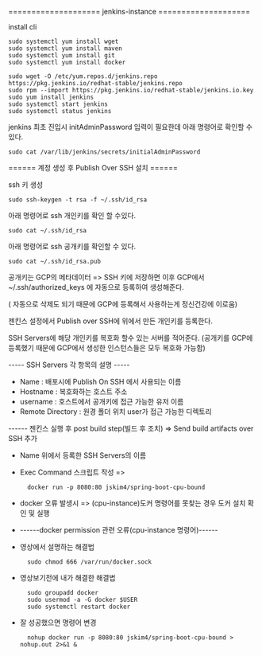 ==================== jenkins-instance ====================

 install cli

    sudo systemctl yum install wget
    sudo systemctl yum install maven
    sudo systemctl yum install git
    sudo systemctl yum install docker
    
    sudo wget -O /etc/yum.repos.d/jenkins.repo https://pkg.jenkins.io/redhat-stable/jenkins.repo
    sudo rpm --import https://pkg.jenkins.io/redhat-stable/jenkins.io.key
    sudo yum install jenkins
    sudo systemctl start jenkins
    sudo systemctl status jenkins

jenkins 최초 진입시 initAdminPassword 입력이 필요한데 아래 명령어로 확인할 수 있다.

    sudo cat /var/lib/jenkins/secrets/initialAdminPassword

====== 계정 생성 후 Publish Over SSH 설치 ======

ssh 키 생성
    
    sudo ssh-keygen -t rsa -f ~/.ssh/id_rsa

아래 명령어로 ssh 개인키를 확인 할 수있다.
    
    sudo cat ~/.ssh/id_rsa

아래 명령어로 ssh 공개키를 확인할 수 있다.
    
    sudo cat ~/.ssh/id_rsa.pub

공개키는 GCP의 메타데이터 => SSH 키에 저장하면 이후 GCP에서 ~/.ssh/authorized_keys 에 자동으로 등록하여 생성해준다.

( 자동으로 삭제도 되기 때문에 GCP에 등록해서 사용하는게 정신건강에 이로움)

젠킨스 설정에서 Publish over SSH에 위에서 만든 개인키를 등록한다.

SSH Servers에 해당 개인키를 복호화 할수 있는 서버를 적어준다. (공개키를 GCP에 등록했기 때문에 GCP에서 생성한 인스턴스들은 모두 복호화 가능함)

----- SSH Servers 각 항목의 설명 -----
- Name : 배포시에 Publish On SSH 에서 사용되는 이름
- Hostname : 복호화하는 호스트 주소
- username : 호스트에서 공개키에 접근 가능한 유저 이름
- Remote Directory : 원경 폴더 위치 user가 접근 가능한 디렉토리

------ 젠킨스 실행 후 post build step(빌드 후 조치) => Send build artifacts over SSH 추가 
- Name 위에서 등록한 SSH Servers의 이름
- Exec Command 스크립트 작성 => 

        docker run -p 8080:80 jskim4/spring-boot-cpu-bound

- docker 오류 발생시 => (cpu-instance)도커 명령어를 못찾는 경우 도커 설치 확인 및 실행
- ------docker permission 관련 오류(cpu-instance 명령어)------
- 영상에서 설명하는 해결법  

        sudo chmod 666 /var/run/docker.sock

- 영상보기전에 내가 해결한 해결법

        sudo groupadd docker
        sudo usermod -a -G docker $USER
        sudo systemctl restart docker

- 잘 성공했으면 명령어 변경

        nohup docker run -p 8080:80 jskim4/spring-boot-cpu-bound > nohup.out 2>&1 &